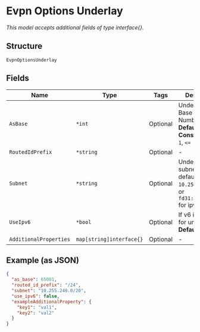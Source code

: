 
# Evpn Options Underlay

*This model accepts additional fields of type interface{}.*

## Structure

`EvpnOptionsUnderlay`

## Fields

| Name | Type | Tags | Description |
|  --- | --- | --- | --- |
| `AsBase` | `*int` | Optional | Underlay BGP Base AS Number<br>**Default**: `65001`<br>**Constraints**: `>= 1`, `<= 65535` |
| `RoutedIdPrefix` | `*string` | Optional | - |
| `Subnet` | `*string` | Optional | Underlay subnet, by default, `10.255.240.0/20`, or `fd31:5700::/64` for ipv6 |
| `UseIpv6` | `*bool` | Optional | If v6 is desired for underlay<br>**Default**: `false` |
| `AdditionalProperties` | `map[string]interface{}` | Optional | - |

## Example (as JSON)

```json
{
  "as_base": 65001,
  "routed_id_prefix": "/24",
  "subnet": "10.255.240.0/20",
  "use_ipv6": false,
  "exampleAdditionalProperty": {
    "key1": "val1",
    "key2": "val2"
  }
}
```

